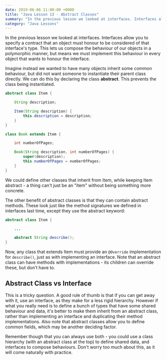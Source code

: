 ```yaml
---
date: 2019-06-06 11:00:00 +0000
title: "Java Lesson 13 - Abstract Classes"
summary: "In the previous lesson we looked at interfaces. Interfaces allow you to specify a contract that an object must honour to be considered of that interface's type. This lets us compose the behaviour of our objects in a polymorphic manner, but means we must implement this behaviour in every object that wants to honour the interface."
category: "Java Lessons"
---
```


In the previous lesson we looked at interfaces. Interfaces allow you to specify a contract that an object must honour to be considered of that interface's type. This lets us compose the behaviour of our objects in a polymorphic manner, but means we must implement this behaviour in every object that wants to honour the interface.

Imagine instead we wanted to have many objects inherit some common behaviour, but did not want someone to instantiate their parent class directly. We can do this by declaring the class **abstract**. This prevents the class being instantiated.

```java
abstract class Item {

    String description;

    Item(String description) {
        this.description = description;
    }
}

class Book extends Item {

    int numberOfPages;

    Book(String description, int numberOfPages) {
        super(description);
        this.numberOfPages = numberOfPages;
    }
}
```

We could define other classes that inherit from Item, while keeping Item abstract - a thing can't just be an "item" without being something more concrete.

The other benefit of abstract classes is that they can contain abstract methods. These look just like the method signatures we defined in interfaces last time, except they use the abstract keyword:

```java
abstract class Item {

    ...

    abstract String describe();
}
```

Now, any class that extends Item must provide an `@Override` implementation for `describe()`, just as with implementing an interface. Note that an abstract class can have methods with implementations - its children can override these, but don't have to.

## Abstract Class vs Interface

This is a tricky question. A good rule of thumb is that if you can get away with it, use an interface, as they make for a less rigid hierarchy. However if what you really need is to define a bunch of types that have some shared behaviour and data, it's better to make them inherit from an abstract class, rather than implementing an interface and duplicating their method implementations. Also note that abstract classes allow you to define common fields, which may be another deciding factor.

Remember though that you can always use both - you could use a class hierarchy (with an abstract class at the top) to define shared data, and interfaces to compose behaviours. Don't worry too much about this, as it will come naturally with practice.
